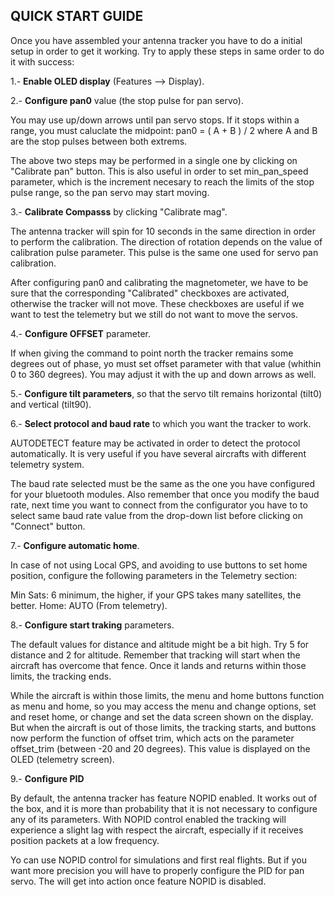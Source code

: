 ## QUICK START GUIDE

Once you have assembled your antenna tracker you have to do a initial setup in order to get it working. Try to apply these steps in same order to do it with success:

1.- **Enable OLED display** (Features --> Display).

2.- **Configure pan0** value (the stop pulse for pan servo).

You may use up/down arrows until pan servo stops. If it stops within a range, you must caluclate the midpoint: pan0 = ( A + B ) / 2 where A and B are the stop pulses between both extrems.

The above two steps may be performed in a single one by clicking on "Calibrate pan" button. This is also useful in order to set min_pan_speed parameter, which is the increment necesary to reach the limits of the stop pulse range, so the pan servo may start moving.

3.- **Calibrate Compasss** by clicking "Calibrate mag".

The antenna tracker will spin for 10 seconds in the same direction in order to perform the calibration. The direction of rotation depends on the value of calibration pulse parameter. This pulse is the same one used for servo pan calibration.

After configuring pan0 and calibrating the magnetometer, we have to be sure that the corresponding "Calibrated" checkboxes are activated, otherwise the tracker will not move. These checkboxes are useful if we want to test the telemetry but we still do not want to move the servos.

4.- **Configure OFFSET** parameter.

If when giving the command to point north the tracker remains some degrees out of phase, yo must set offset parameter with that value (whithin 0 to 360 degrees). You may adjust it with the up and down arrows as well.

5.- **Configure tilt parameters**, so that the servo tilt remains horizontal (tilt0) and vertical (tilt90).

6.- **Select protocol and baud rate** to which you want the tracker to work.

AUTODETECT feature may be activated in order to detect the protocol automatically. It is very useful if you have several aircrafts with different telemetry system.

The baud rate selected must be the same as the one you have configured for your bluetooth modules. Also remember that once you modify the baud rate, next time you want to connect from the configurator you have to to select same baud rate value from the drop-down list before clicking on "Connect" button.

7.- **Configure automatic home**.

In case of not using Local GPS, and avoiding to use buttons to set home position, configure the following parameters in the Telemetry section:

Min Sats: 6 minimum, the higher, if your GPS takes many satellites, the better.
Home: AUTO (From telemetry).

8.- **Configure start traking** parameters.

The default values for distance and altitude might be a bit high. Try 5 for distance and 2 for altitude. Remember that tracking will start when the aircraft has overcome that fence. Once it lands and returns within those limits, the tracking ends.

While the aircraft is within those limits, the menu and home buttons function as menu and home, so you may access the menu and change options, set and reset home, or change and set the data screen shown on the display. But when the aircraft is out of those limits, the tracking starts, and buttons now perform the function of offset trim, which acts on the parameter offset_trim (between -20 and 20 degrees). This value is displayed on the OLED (telemetry screen).

9.- **Configure PID**

By default, the antenna tracker has feature NOPID enabled. It works out of the box, and it is more than probability that it is not necessary to configure any of its parameters. With NOPID control enabled the tracking will experience a slight lag with respect the aircraft, especially if it receives position packets at a low frequency.

Yo can use NOPID control for simulations and first real flights. But if you want more precision you will have to properly configure the PID for pan servo. The will get into action once feature NOPID is disabled.
